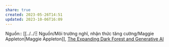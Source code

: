 ```yaml
---
share: true
created: 2023-05-26T14:51
updated: 2023-10-06T16:09
---
```

Nguồn:: [[../../Ξ Nguồn/Môi trường nghĩ, nhận thức tăng cường/Maggie Appleton|Maggie Appleton]], [The Expanding Dark Forest and Generative AI](https://maggieappleton.com/ai-dark-forest)
